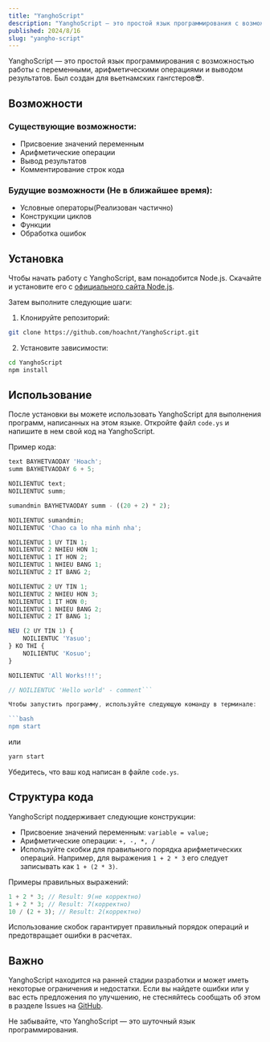 ```yaml
---
title: "YanghoScript"
description: "YanghoScript — это простой язык программирования с возможностью работы с переменными, арифметическими операциями и выводом результатов. Был создан для вьетнамских гангстеров😎"
published: 2024/8/16
slug: "yangho-script"
---
```


YanghoScript — это простой язык программирования с возможностью работы с переменными, арифметическими операциями и выводом результатов. Был создан для вьетнамских гангстеров😎.

## Возможности

### Существующие возможности:

-   Присвоение значений переменным
-   Арифметические операции
-   Вывод результатов
-   Комментирование строк кода

### Будущие возможности (Не в ближайшее время):

-   Условные операторы(Реализован частично)
-   Конструкции циклов
-   Функции
-   Обработка ошибок

## Установка

Чтобы начать работу с YanghoScript, вам понадобится Node.js. Скачайте и установите его с [официального сайта Node.js](https://nodejs.org/).

Затем выполните следующие шаги:

1. Клонируйте репозиторий:

```bash
git clone https://github.com/hoachnt/YanghoScript.git
```

2. Установите зависимости:

```bash
cd YanghoScript
npm install
```

## Использование

После установки вы можете использовать YanghoScript для выполнения программ, написанных на этом языке. Откройте файл `code.ys` и напишите в нем свой код на YanghoScript.

Пример кода:

```javascript
text BAYHETVAODAY 'Hoach';
summ BAYHETVAODAY 6 + 5;

NOILIENTUC text;
NOILIENTUC summ;

sumandmin BAYHETVAODAY summ - ((20 + 2) * 2);

NOILIENTUC sumandmin;
NOILIENTUC 'Chao ca lo nha minh nha';

NOILIENTUC 1 UY TIN 1;
NOILIENTUC 2 NHIEU HON 1;
NOILIENTUC 1 IT HON 2;
NOILIENTUC 1 NHIEU BANG 1;
NOILIENTUC 2 IT BANG 2;

NOILIENTUC 2 UY TIN 1;
NOILIENTUC 2 NHIEU HON 3;
NOILIENTUC 1 IT HON 0;
NOILIENTUC 1 NHIEU BANG 2;
NOILIENTUC 2 IT BANG 1;

NEU (2 UY TIN 1) {
    NOILIENTUC 'Yasuo';
} KO THI {
    NOILIENTUC 'Kosuo';
}

NOILIENTUC 'All Works!!!';

// NOILIENTUC 'Hello world' - comment```

Чтобы запустить программу, используйте следующую команду в терминале:

```bash
npm start
```

или

```bash
yarn start
```

Убедитесь, что ваш код написан в файле `code.ys`.

## Структура кода

YanghoScript поддерживает следующие конструкции:

-   Присвоение значений переменным: `variable = value;`
-   Арифметические операции: `+, -, *, /`
-   Используйте скобки для правильного порядка арифметических операций. Например, для выражения `1 + 2 * 3` его следует записывать как `1 + (2 * 3)`.

Примеры правильных выражений:

```javascript
1 + 2 * 3; // Result: 9(не корректно)
1 + 2 * 3; // Result: 7(корректно)
10 / (2 + 3); // Result: 2(корректно)
```

Использование скобок гарантирует правильный порядок операций и предотвращает ошибки в расчетах.

## Важно

YanghoScript находится на ранней стадии разработки и может иметь некоторые ограничения и недостатки. Если вы найдете ошибки или у вас есть предложения по улучшению, не стесняйтесь сообщать об этом в разделе Issues на [GitHub](https://github.com/hoachnt/YanghoScript).

Не забывайте, что YanghoScript — это шуточный язык программирования.
